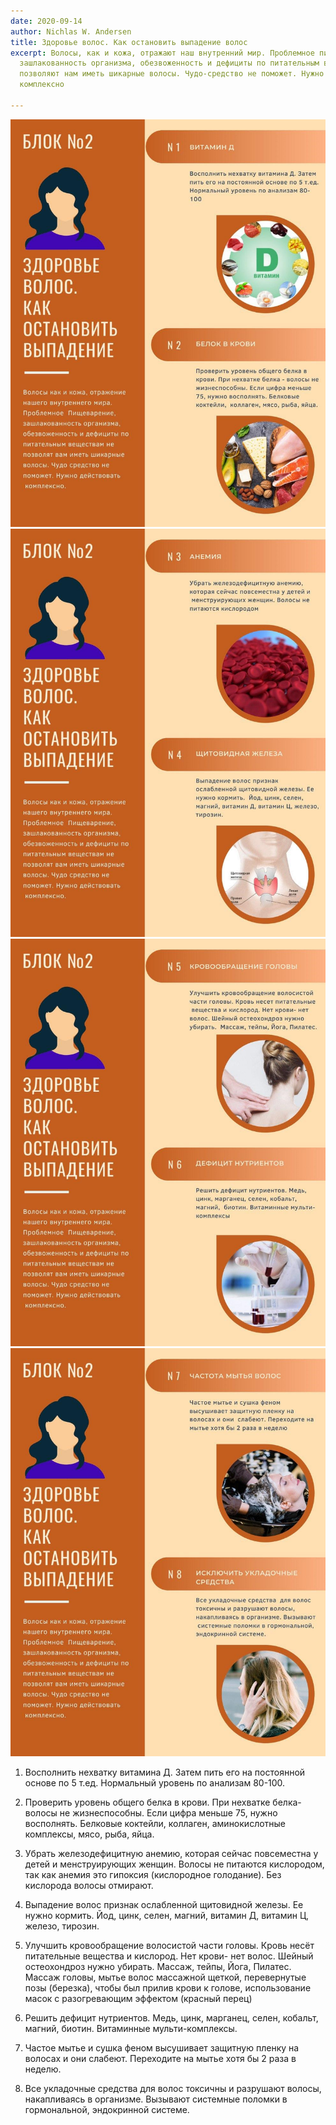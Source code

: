 ```yaml
---
date: 2020-09-14
author: Nichlas W. Andersen
title: Здоровье волос. Как остановить выпадение волос
excerpt: Волосы, как и кожа, отражают наш внутренний мир. Проблемное пищеварение,
  зашлакованность организма, обезвоженность и дефициты по питательным веществам не
  позволяют нам иметь шикарные волосы. Чудо-средство не поможет. Нужно действовать
  комплексно

---
```

![](/uploads/healthy-hair-stop-hairfall.jpg)![](/uploads/healthy-hair-stop-hairfall-2.jpg)![](/uploads/healthy-hair-stop-hairfall-3.jpg)![](/uploads/healthy-hair-stop-hairfall-4.jpg)

1. Восполнить нехватку витамина Д. Затем пить его на постоянной основе по 5 т.ед. Нормальный уровень по анализам 80-100.

2. Проверить уровень общего белка в крови. При нехватке белка- волосы не жизнеспособны. Если цифра меньше 75, нужно восполнять. Белковые коктейли, коллаген, аминокислотные комплексы, мясо, рыба, яйца.

3. Убрать железодефицитную анемию, которая сейчас повсеместна у детей и менструирующих женщин. Волосы не питаются кислородом, так как анемия это гипоксия (кислородное голодание). Без кислорода волосы отмирают.

4. Выпадение волос признак ослабленной щитовидной железы. Ее нужно кормить. Йод, цинк, селен, магний, витамин Д, витамин Ц, железо, тирозин.

5. Улучшить кровообращение волосистой части головы. Кровь несёт питательные вещества и кислород. Нет крови- нет волос. Шейный остеохондроз нужно убирать. Массаж, тейпы, Йога, Пилатес. Массаж головы, мытье волос массажной щеткой, перевернутые позы (березка), чтобы был прилив крови к голове, использование масок с разогревающим эффектом (красный перец)

6. Решить дефицит нутриентов. Медь, цинк, марганец, селен, кобальт, магний, биотин. Витаминные мульти-комплексы.

7. Частое мытье и сушка феном высушивает защитную пленку на волосах и они слабеют. Переходите на мытье хотя бы 2 раза в неделю.

8. Все укладочные средства для волос токсичны и разрушают волосы, накапливаясь в организме. Вызывают системные поломки в гормональной, эндокринной системе.